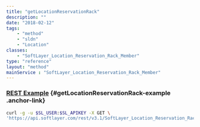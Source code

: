 ```yaml
---
title: "getLocationReservationRack"
description: ""
date: "2018-02-12"
tags:
    - "method"
    - "sldn"
    - "Location"
classes:
    - "SoftLayer_Location_Reservation_Rack_Member"
type: "reference"
layout: "method"
mainService : "SoftLayer_Location_Reservation_Rack_Member"
---
```


### [REST Example](#getLocationReservationRack-example) <a href="/article/rest/"><i class="fas fa-question"></i></a> {#getLocationReservationRack-example .anchor-link} 
```bash
curl -g -u $SL_USER:$SL_APIKEY -X GET \
'https://api.softlayer.com/rest/v3.1/SoftLayer_Location_Reservation_Rack_Member/{SoftLayer_Location_Reservation_Rack_MemberID}/getLocationReservationRack'
```
